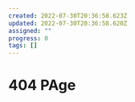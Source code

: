 ```yaml
---
created: 2022-07-30T20:36:58.623Z
updated: 2022-07-30T20:36:58.620Z
assigned: ""
progress: 0
tags: []
---
```


# 404 PAge 
